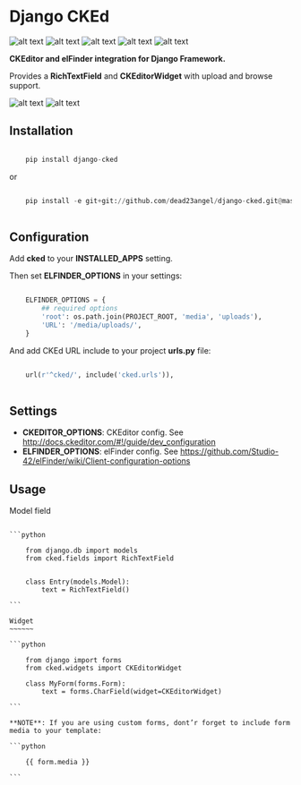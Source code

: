 Django CKEd
===========

![alt text](https://pypip.in/version/django-cked/badge.svg "Latest Version")
![alt text](https://pypip.in/download/django-cked/badge.svg "Downloads")
![alt text](https://pypip.in/py_versions/django-cked/badge.svg "Supported Python versions")
![alt text](https://pypip.in/status/django-cked/badge.svg "Development Status")
![alt text](https://pypip.in/license/django-cked/badge.svg "License")

**CKEditor and elFinder integration for Django Framework.**

Provides a **RichTextField** and **CKEditorWidget** with upload and
browse support.

![alt text](https://bitbucket.org/CWTeam/django-cked/raw/default/img/ckeditor.jpg "CKEditor")
![alt text](https://bitbucket.org/CWTeam/django-cked/raw/default/img/elfinder.jpg "elFinder")

Installation
------------

```python

    pip install django-cked

```

or

```python

    pip install -e git+git://github.com/dead23angel/django-cked.git@master
    
```

Configuration
-------------

Add **cked** to your **INSTALLED_APPS** setting.

Then set **ELFINDER_OPTIONS** in your settings:

```python

    ELFINDER_OPTIONS = {
        ## required options
        'root': os.path.join(PROJECT_ROOT, 'media', 'uploads'),
        'URL': '/media/uploads/',
    }

```

And add CKEd URL include to your project **urls.py** file:

```python

    url(r'^cked/', include('cked.urls')),
    
```

Settings
--------

-  **CKEDITOR\_OPTIONS**: CKEditor config. See
   http://docs.ckeditor.com/#!/guide/dev_configuration
-  **ELFINDER\_OPTIONS**: elFinder config. See
   https://github.com/Studio-42/elFinder/wiki/Client-configuration-options

Usage
-----

Model field
~~~~~~~~~~~

```python

    from django.db import models
    from cked.fields import RichTextField


    class Entry(models.Model):
        text = RichTextField()

```

Widget
~~~~~~

```python

    from django import forms
    from cked.widgets import CKEditorWidget

    class MyForm(forms.Form):
        text = forms.CharField(widget=CKEditorWidget)

```

**NOTE**: If you are using custom forms, dont’r forget to include form
media to your template:

```python

    {{ form.media }}
    
```
